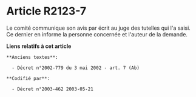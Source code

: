 # Article R2123-7

Le comité communique son avis par écrit au juge des tutelles qui l'a saisi. Ce dernier en informe la personne concernée et
l'auteur de la demande.

**Liens relatifs à cet article**

	**Anciens textes**:

	  - Décret n°2002-779 du 3 mai 2002 - art. 7 (Ab)

	**Codifié par**:

	  - Décret n°2003-462 2003-05-21

